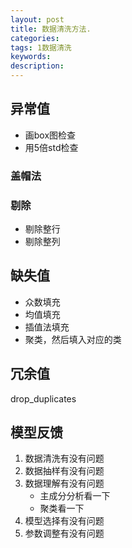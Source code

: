 ```yaml
---
layout: post
title: 数据清洗方法.
categories:
tags: 1数据清洗
keywords:
description:
---
```


## 异常值

- 画box图检查
- 用5倍std检查

### 盖帽法
### 剔除

- 剔除整行
- 剔除整列

## 缺失值
- 众数填充
- 均值填充
- 插值法填充
- 聚类，然后填入对应的类

## 冗余值
drop_duplicates


## 模型反馈

1. 数据清洗有没有问题
2. 数据抽样有没有问题
3. 数据理解有没有问题
    - 主成分分析看一下
    - 聚类看一下
4. 模型选择有没有问题
5. 参数调整有没有问题
